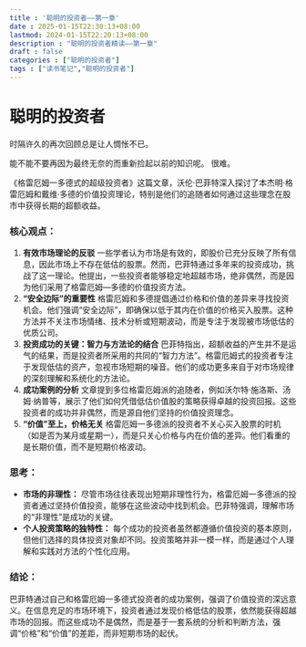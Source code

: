 ```yaml
---
title : '聪明的投资者——第一章'
date : 2025-01-15T22:30:13+08:00
lastmod: 2024-01-15T22:20:13+08:00
description : "聪明的投资者精读——第一章" 
draft : false    
categories : ["聪明的投资者"]
tags : ["读书笔记","聪明的投资者"]
---
```


# 聪明的投资者

时隔许久的再次回顾总是让人惆怅不已。

能不能不要再因为最终无奈的而重新捡起以前的知识呢。 很难。

《格雷厄姆一多德式的超级投资者》这篇文章，沃伦·巴菲特深入探讨了本杰明·格雷厄姆和戴维·多德的价值投资理论，特别是他们的追随者如何通过这些理念在股市中获得长期的超额收益。

### 核心观点：

1. **有效市场理论的反驳**
    一些学者认为市场是有效的，即股价已充分反映了所有信息，因此市场上不存在低估的股票。然而，巴菲特通过多年来的投资成功，挑战了这一理论。他提出，一些投资者能够稳定地超越市场，绝非偶然，而是因为他们采用了格雷厄姆—多德的价值投资方法。
2. **“安全边际”的重要性**
    格雷厄姆和多德提倡通过价格和价值的差异来寻找投资机会。他们强调“安全边际”，即确保以低于其内在价值的价格买入股票。这种方法并不关注市场情绪、技术分析或短期波动，而是专注于发现被市场低估的优质公司。
3. **投资成功的关键：智力与方法论的结合**
    巴菲特指出，超额收益的产生并不是运气的结果，而是投资者所采用的共同的“智力方法”。格雷厄姆式的投资者专注于发现低估的资产，忽视市场短期的噪音。他们的成功更多来自于对市场规律的深刻理解和系统化的方法论。
4. **成功案例的分析**
    文章提到多位格雷厄姆派的追随者，例如沃尔特·施洛斯、汤姆·纳普等，展示了他们如何凭借低估价值股的策略获得卓越的投资回报。这些投资者的成功并非偶然，而是源自他们坚持的价值投资理念。
5. **“价值”至上，价格无关**
    格雷厄姆一多德派的投资者不关心买入股票的时机（如是否为某月或星期一），而是只关心价格与内在价值的差异。他们看重的是长期价值，而不是短期价格波动。

### 思考：

- **市场的非理性：** 尽管市场往往表现出短期非理性行为，格雷厄姆一多德派的投资者通过坚持价值投资，能够在这些波动中找到机会。巴菲特强调，理解市场的“非理性”是成功的关键。
- **个人投资策略的独特性：** 每个成功的投资者虽然都遵循价值投资的基本原则，但他们选择的具体投资对象却不同。投资策略并非一模一样，而是通过个人理解和实践对方法的个性化应用。

### 结论：

巴菲特通过自己和格雷厄姆一多德式投资者的成功案例，强调了价值投资的深远意义。在信息充足的市场环境下，投资者通过发现价格低估的股票，依然能获得超越市场的回报。而这些成功不是偶然，而是基于一套系统的分析和判断方法，强调“价格”和“价值”的差距，而非短期市场的起伏。